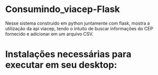 # Consumindo_viacep-Flask

Nesse sistema construido em python juntamente com flask, mostra a utilização da api viacep, tendo o intuito de buscar informações do CEP fornecido e adicionar em um arquivo CSV.

# Instalações necessárias para executar em seu desktop:


